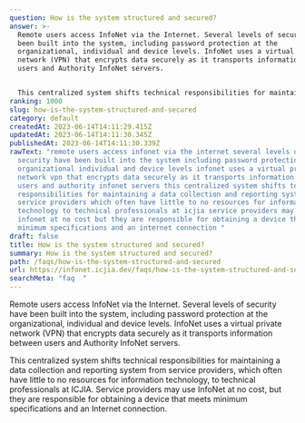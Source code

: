 ```yaml
---
question: How is the system structured and secured?
answer: >-
  Remote users access InfoNet via the Internet. Several levels of security have
  been built into the system, including password protection at the
  organizational, individual and device levels. InfoNet uses a virtual private
  network (VPN) that encrypts data securely as it transports information between
  users and Authority InfoNet servers.


  This centralized system shifts technical responsibilities for maintaining a data collection and reporting system from service providers, which often have little to no resources for information technology, to technical professionals at ICJIA. Service providers may use InfoNet at no cost, but they are responsible for obtaining a device that meets minimum specifications and an Internet connection.
ranking: 1000
slug: how-is-the-system-structured-and-secured
category: default
createdAt: 2023-06-14T14:11:29.415Z
updatedAt: 2023-06-14T14:11:30.345Z
publishedAt: 2023-06-14T14:11:30.339Z
rawText: "remote users access infonet via the internet several levels of
  security have been built into the system including password protection at the
  organizational individual and device levels infonet uses a virtual private
  network vpn that encrypts data securely as it transports information between
  users and authority infonet servers this centralized system shifts technical
  responsibilities for maintaining a data collection and reporting system from
  service providers which often have little to no resources for information
  technology to technical professionals at icjia service providers may use
  infonet at no cost but they are responsible for obtaining a device that meets
  minimum specifications and an internet connection "
draft: false
title: How is the system structured and secured?
summary: How is the system structured and secured?
path: /faqs/how-is-the-system-structured-and-secured
url: https://infonet.icjia.dev/faqs/how-is-the-system-structured-and-secured
searchMeta: "faq  "
---
```


Remote users access InfoNet via the Internet. Several levels of security have been built into the system, including password protection at the organizational, individual and device levels. InfoNet uses a virtual private network (VPN) that encrypts data securely as it transports information between users and Authority InfoNet servers.

This centralized system shifts technical responsibilities for maintaining a data collection and reporting system from service providers, which often have little to no resources for information technology, to technical professionals at ICJIA. Service providers may use InfoNet at no cost, but they are responsible for obtaining a device that meets minimum specifications and an Internet connection.
